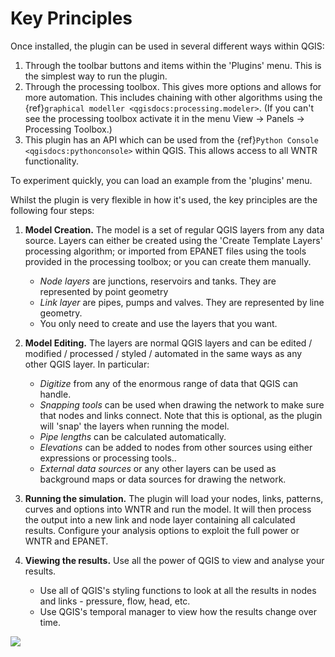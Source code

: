 # Key Principles

Once installed, the plugin can be used in several different ways within QGIS:
1. Through the toolbar buttons and items within the 'Plugins' menu. This is the simplest way to run the plugin.
2. Through the processing toolbox. This gives more options and allows for more automation. This includes chaining with other algorithms using the {ref}`graphical modeller <qgisdocs:processing.modeler>`. (If you can't see the processing toolbox activate it in the menu View -> Panels -> Processing Toolbox.)
3. This plugin has an API which can be used from the {ref}`Python Console <qgisdocs:pythonconsole>` within QGIS. This allows access to all WNTR functionality.

To experiment quickly, you can load an example from the 'plugins' menu.

Whilst the plugin is very flexible in how it's used, the key principles are the following four steps:

1. **Model Creation.**
The model is a set of regular QGIS layers from any data source. Layers can either be created using the 'Create Template Layers' processing algorithm; or imported from EPANET files using the tools provided in the processing toolbox; or you can create them manually.
    -   *Node layers* are junctions, reservoirs and tanks. They are represented by point geometry
    -   *Link layer* are pipes, pumps and valves. They are represented by line geometry.
    -   You only need to create and use the layers that you want.

1. **Model Editing.**
The layers are normal QGIS layers and can be edited / modified / processed / styled / automated in the same ways as any other QGIS layer. In particular:
    - *Digitize* from any of the enormous range of data that QGIS can handle.
    - *Snapping tools* can be used when drawing the network to make sure that nodes and links connect. Note that this is optional, as the plugin will 'snap' the layers when running the model.
    - *Pipe lengths* can be calculated automatically.
    - *Elevations* can be added to nodes from other sources using either expressions or processing tools..
    - *External data sources* or any other layers can be used as background maps or data sources for drawing the network.

1. **Running the simulation.**
The plugin will load your nodes, links, patterns, curves and options into WNTR and run the model. It will then process the output into a new link and node layer containing all calculated results. Configure your analysis options to exploit the full power or WNTR and EPANET.


1. **Viewing the results.**
Use all the power of QGIS to view and analyse your results.
   - Use all of QGIS's styling functions to look at all the results in nodes and links - pressure, flow, head, etc.
   - Use QGIS's temporal manager to view how the results change over time.

![](../_static/example.gif)
